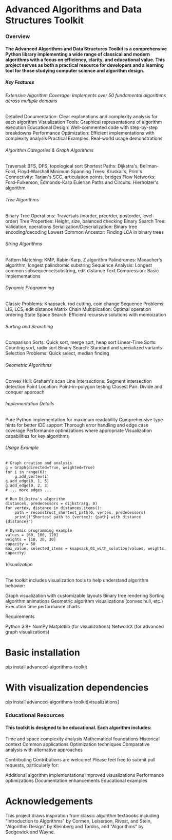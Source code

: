 # Advanced Algorithms and Data Structures Toolkit

### Overview

#### The Advanced Algorithms and Data Structures Toolkit is a comprehensive Python library implementing a wide range of classical and modern algorithms with a focus on efficiency, clarity, and educational value. This project serves as both a practical resource for developers and a learning tool for those studying computer science and algorithm design.

##### Key Features

###### Extensive Algorithm Coverage: Implements over 50 fundamental algorithms across multiple domains
Detailed Documentation: Clear explanations and complexity analysis for each algorithm
Visualization Tools: Graphical representations of algorithm execution
Educational Design: Well-commented code with step-by-step breakdowns
Performance Optimization: Efficient implementations with complexity analysis
Practical Examples: Real-world usage demonstrations

###### Algorithm Categories & Graph Algorithms

Traversal: BFS, DFS, topological sort
Shortest Paths: Dijkstra's, Bellman-Ford, Floyd-Warshall
Minimum Spanning Trees: Kruskal's, Prim's
Connectivity: Tarjan's SCC, articulation points, bridges
Flow Networks: Ford-Fulkerson, Edmonds-Karp
Eulerian Paths and Circuits: Hierholzer's algorithm

###### Tree Algorithms

Binary Tree Operations: Traversals (inorder, preorder, postorder, level-order)
Tree Properties: Height, size, balanced checking
Binary Search Tree: Validation, operations
Serialization/Deserialization: Binary tree encoding/decoding
Lowest Common Ancestor: Finding LCA in binary trees

###### String Algorithms

Pattern Matching: KMP, Rabin-Karp, Z algorithm
Palindromes: Manacher's algorithm, longest palindromic substring
Sequence Analysis: Longest common subsequence/substring, edit distance
Text Compression: Basic implementations

###### Dynamic Programming

Classic Problems: Knapsack, rod cutting, coin change
Sequence Problems: LIS, LCS, edit distance
Matrix Chain Multiplication: Optimal operation ordering
State Space Search: Efficient recursive solutions with memoization

###### Sorting and Searching

Comparison Sorts: Quick sort, merge sort, heap sort
Linear-Time Sorts: Counting sort, radix sort
Binary Search: Standard and specialized variants
Selection Problems: Quick select, median finding

###### Geometric Algorithms

Convex Hull: Graham's scan
Line Intersections: Segment intersection detection
Point Location: Point-in-polygon testing
Closest Pair: Divide and conquer approach

###### Implementation Details

Pure Python implementation for maximum readability
Comprehensive type hints for better IDE support
Thorough error handling and edge case coverage
Performance optimizations where appropriate
Visualization capabilities for key algorithms


###### Usage Example

```
# Graph creation and analysis
g = Graph(directed=True, weighted=True)
for i in range(6):
    g.add_vertex(i)
g.add_edge(0, 1, 5)
g.add_edge(0, 2, 3)
# ... more edges ...

# Run Dijkstra's algorithm
distances, predecessors = dijkstra(g, 0)
for vertex, distance in distances.items():
    path = reconstruct_shortest_path(0, vertex, predecessors)
    print(f"Shortest path to {vertex}: {path} with distance {distance}")

# Dynamic programming example
values = [60, 100, 120]
weights = [10, 20, 30]
capacity = 50
max_value, selected_items = knapsack_01_with_solution(values, weights, capacity)
```

###### Visualization
The toolkit includes visualization tools to help understand algorithm behavior:

Graph visualization with customizable layouts
Binary tree rendering
Sorting algorithm animations
Geometric algorithm visualizations (convex hull, etc.)
Execution time performance charts

Requirements

Python 3.8+
NumPy
Matplotlib (for visualizations)
NetworkX (for advanced graph visualizations)


# Basic installation
pip install advanced-algorithms-toolkit

# With visualization dependencies
pip install advanced-algorithms-toolkit[visualizations]


###  Educational Resources
#### This toolkit is designed to be educational. Each algorithm includes:

Time and space complexity analysis
Mathematical foundations
Historical context
Common applications
Optimization techniques
Comparative analysis with alternative approaches

Contributing
Contributions are welcome! Please feel free to submit pull requests, particularly for:

Additional algorithm implementations
Improved visualizations
Performance optimizations
Documentation enhancements
Educational examples


# Acknowledgements
This project draws inspiration from classic algorithm textbooks including "Introduction to Algorithms" by Cormen, Leiserson, Rivest, and Stein, "Algorithm Design" by Kleinberg and Tardos, and "Algorithms" by Sedgewick and Wayne.